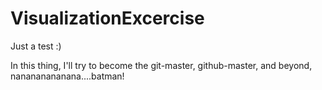 # VisualizationExcercise
Just a test :)

In this thing, I'll try to become the git-master, github-master, and beyond, nanananananana....batman!
